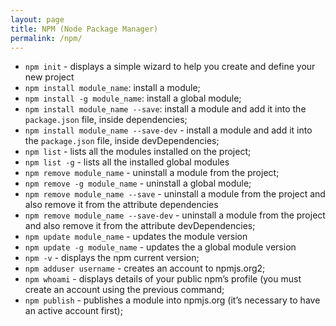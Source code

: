 ```yaml
---
layout: page
title: NPM (Node Package Manager)
permalink: /npm/
---
```


* `npm init` - displays a simple wizard to help you create and define your new project
* `npm install module_name`: install a module;
* `npm install -g module_name`: install a global module;
* `npm install module_name --save`: install a module and add it into the `package.json` file, inside dependencies;
* `npm install module_name --save-dev` - install a module and add it into the `package.json` file, inside devDependencies;
* `npm list` - lists all the modules installed on the project;
* `npm list -g` - lists all the installed global modules
* `npm remove module_name` - uninstall a module from the project;
* `npm remove -g module_name` - uninstall a global module;
* `npm remove module_name --save` - uninstall a module from the project and also remove it from the attribute dependencies
* `npm remove module_name --save-dev` - uninstall a module from the project and also remove it from the attribute devDependencies;
* `npm update module_name` - updates the module version
* `npm update -g module_name` - updates the a global module version
* `npm -v` - displays the npm current version;
* `npm adduser username` - creates an account to npmjs.org2;
* `npm whoami` - displays details of your public npm’s profile (you must create an account using the previous command;
* `npm publish` - publishes a module into npmjs.org (it’s necessary to have an active account first);